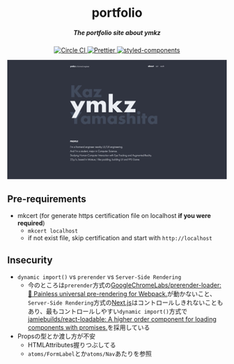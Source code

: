 <h1 align="center">portfolio</h1>

<h5 align="center">The portfolio site about ymkz</h5>

<p align="center">
  <a href="https://circleci.com/gh/ymkz/portfolio">
    <img alt="Circle CI" src="https://img.shields.io/circleci/project/github/ymkz/portfolio.svg?style=flat-square">
  </a>
  <a href="https://github.com/prettier/prettier">
    <img alt="Prettier" src="https://img.shields.io/badge/code_style-prettier-ff69b4.svg?style=flat-square">
  </a>
  <a href="https://github.com/styled-components/styled-components">
    <img alt="styled-components" src="https://img.shields.io/badge/style-%F0%9F%92%85%20styled--components-orange.svg?style=flat-square">
  </a>
</p>

![portfolio](docs/portfolio.jpg)

## Pre-requirements

- mkcert (for generate https certification file on localhost __if you were required__)
  - `mkcert localhost`
  - if not exist file, skip certification and start with `http://localhost`

## Insecurity

- `dynamic import()` vs `prerender` vs `Server-Side Rendering`
  - 今のところは`prerender`方式の[GoogleChromeLabs/prerender-loader: 📰 Painless universal pre-rendering for Webpack.](https://github.com/GoogleChromeLabs/prerender-loader)が動かないこと、`Server-Side Rendering`方式の[Next.js](https://nextjs.org/)はコントロールしきれないこともあり、最もコントロールしやすい`dynamic import()`方式で
  [jamiebuilds/react-loadable: A higher order component for loading components with promises.](https://github.com/jamiebuilds/react-loadable)を採用している
- Propsの型とか渡し方が不安
  - HTMLAttributes握りつぶしてる
  - `atoms/FormLabel`とか`atoms/Nav`あたりを参照
